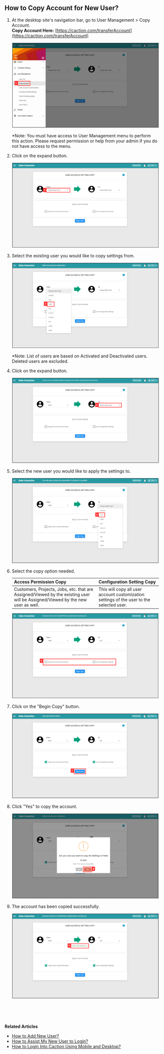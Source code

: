 ## How to Copy Account for New User?
    
  1. At the desktop site's navigation bar, go to User Management > Copy Account.<br>
     **Copy Account Here:** [https://caction.com/transferAccount](https://caction.com/transferAccount)<br>

     <p align="center">
       <img src="img/Copy_Account_Step_1.png" alt="Copy Account Step 1">
     </p>

     *Note: You must have access to User Management menu to perform this action. Please request permission or help from your admin if you do not have access to the menu.<br>
     
  2. Click on the expand button.<br>

     <p align="center">
       <img src="img/Copy_Account_Step_2.png" alt="Copy Account Step 2">
     </p>

  3. Select the existing user you would like to copy settings from.<br>

     <p align="center">
       <img src="img/Copy_Account_Step_3.png" alt="Copy Account Step 3">
     </p>

     *Note: List of users are based on Activated and Deactivated users. Deleted users are excluded.<br>
     
  4. Click on the expand button.<br>

     <p align="center">
       <img src="img/Copy_Account_Step_4.png" alt="Copy Account Step 4">
     </p>

  5. Select the new user you would like to apply the settings to.<br>

     <p align="center">
       <img src="img/Copy_Account_Step_5.png" alt="Copy Account Step 5">
     </p>

  6. Select the copy option needed.<br>

     | Access Permission Copy | Configuration Setting Copy |
     |------------------------|----------------------------|
     | Customers, Projects, Jobs, etc. that are Assigned/Viewed by the existing user will be Assigned/Viewed by the new user as well. | This will copy all user account customization settings of the user to the selected user. |
     
     <p align="center">
       <img src="img/Copy_Account_Step_6.png" alt="Copy Account Step 6">
     </p>

  7. Click on the "Begin Copy" button.<br>

     <p align="center">
       <img src="img/Copy_Account_Step_7.png" alt="Copy Account Step 7">
     </p>

  8. Click "Yes" to copy the account.<br>

     <p align="center">
       <img src="img/Copy_Account_Step_8.png" alt="Copy Account Step 9">
     </p>

  9. The account has been copied successfully.<br>

     <p align="center">
       <img src="img/Copy_Account_Step_9.png" alt="Copy Account Step 9">
     </p>
  <br><br><br>

**Related Articles**<br>
- [How to Add New User?](Add_New_User.md)
- [How to Assist My New User to Login?](New_User_Login.md)
- [How to Login Into Caction Using Mobile and Desktop?](Login.md)

<!-- [Link Text](https://salesconnection.github.io/Sales-Connection-Support/Copy_Account.html) -->
